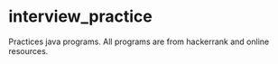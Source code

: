 # interview_practice


Practices java programs.
All programs are from hackerrank and online resources.
